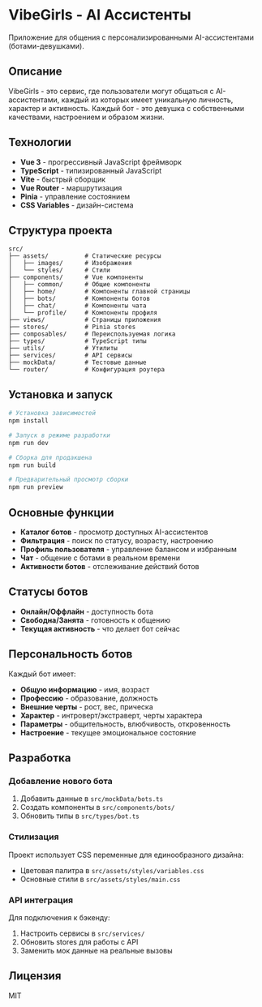 # VibeGirls - AI Ассистенты

Приложение для общения с персонализированными AI-ассистентами (ботами-девушками).

## Описание

VibeGirls - это сервис, где пользователи могут общаться с AI-ассистентами, каждый из которых имеет уникальную личность, характер и активность. Каждый бот - это девушка с собственными качествами, настроением и образом жизни.

## Технологии

- **Vue 3** - прогрессивный JavaScript фреймворк
- **TypeScript** - типизированный JavaScript
- **Vite** - быстрый сборщик
- **Vue Router** - маршрутизация
- **Pinia** - управление состоянием
- **CSS Variables** - дизайн-система

## Структура проекта

```
src/
├── assets/          # Статические ресурсы
│   ├── images/      # Изображения
│   └── styles/      # Стили
├── components/      # Vue компоненты
│   ├── common/      # Общие компоненты
│   ├── home/        # Компоненты главной страницы
│   ├── bots/        # Компоненты ботов
│   ├── chat/        # Компоненты чата
│   └── profile/     # Компоненты профиля
├── views/           # Страницы приложения
├── stores/          # Pinia stores
├── composables/     # Переиспользуемая логика
├── types/           # TypeScript типы
├── utils/           # Утилиты
├── services/        # API сервисы
├── mockData/        # Тестовые данные
└── router/          # Конфигурация роутера
```

## Установка и запуск

```bash
# Установка зависимостей
npm install

# Запуск в режиме разработки
npm run dev

# Сборка для продакшена
npm run build

# Предварительный просмотр сборки
npm run preview
```

## Основные функции

- **Каталог ботов** - просмотр доступных AI-ассистентов
- **Фильтрация** - поиск по статусу, возрасту, настроению
- **Профиль пользователя** - управление балансом и избранным
- **Чат** - общение с ботами в реальном времени
- **Активности ботов** - отслеживание действий ботов

## Статусы ботов

- **Онлайн/Оффлайн** - доступность бота
- **Свободна/Занята** - готовность к общению
- **Текущая активность** - что делает бот сейчас

## Персональность ботов

Каждый бот имеет:
- **Общую информацию** - имя, возраст
- **Профессию** - образование, должность
- **Внешние черты** - рост, вес, прическа
- **Характер** - интроверт/экстраверт, черты характера
- **Параметры** - общительность, влюбчивость, откровенность
- **Настроение** - текущее эмоциональное состояние

## Разработка

### Добавление нового бота

1. Добавить данные в `src/mockData/bots.ts`
2. Создать компоненты в `src/components/bots/`
3. Обновить типы в `src/types/bot.ts`

### Стилизация

Проект использует CSS переменные для единообразного дизайна:
- Цветовая палитра в `src/assets/styles/variables.css`
- Основные стили в `src/assets/styles/main.css`

### API интеграция

Для подключения к бэкенду:
1. Настроить сервисы в `src/services/`
2. Обновить stores для работы с API
3. Заменить мок данные на реальные вызовы

## Лицензия

MIT
